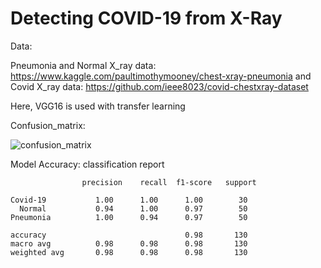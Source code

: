 # Detecting COVID-19 from X-Ray

Data:

Pneumonia and Normal X_ray data: https://www.kaggle.com/paultimothymooney/chest-xray-pneumonia and
Covid X_ray data: https://github.com/ieee8023/covid-chestxray-dataset

Here, VGG16 is used with transfer learning

Confusion_matrix:

![confusion_matrix](https://user-images.githubusercontent.com/68200424/87255856-fb224400-c4ab-11ea-8776-a8c761a5853a.png)

Model Accuracy:
classification report

                    precision    recall  f1-score   support

    Covid-19           1.00      1.00      1.00        30
      Normal           0.94      1.00      0.97        50
    Pneumonia          1.00      0.94      0.97        50

    accuracy                               0.98       130
    macro avg          0.98      0.98      0.98       130
    weighted avg       0.98      0.98      0.98       130

